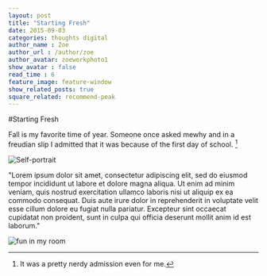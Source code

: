 ```yaml
---
layout: post
title: "Starting Fresh"
date: 2015-09-03
categories: thoughts digital
author_name : Zoe 
author_url : /author/zoe
author_avatar: zoeworkphoto1
show_avatar : false
read_time : 6
feature_image: feature-window
show_related_posts: true
square_related: recommend-peak
---
```

#Starting Fresh

Fall is my favorite time of year.
Someone once asked mewhy and in a freudian slip I admitted that it was because of the first day of school. [^1]

![Self-portrait]({{site.url}}/img/post-assets/silhouette.jpg)

"Lorem ipsum dolor sit amet, consectetur adipiscing elit, sed do eiusmod tempor incididunt ut labore et dolore magna aliqua. Ut enim ad minim veniam, quis nostrud exercitation ullamco laboris nisi ut aliquip ex ea commodo consequat. Duis aute irure dolor in reprehenderit in voluptate velit esse cillum dolore eu fugiat nulla pariatur. Excepteur sint occaecat cupidatat non proident, sunt in culpa qui officia deserunt mollit anim id est laborum."

![fun in my room]({{site.url}}/img/post-assets/fun-in-my-room.gif)

[^1]: It was a pretty nerdy admission even for me.